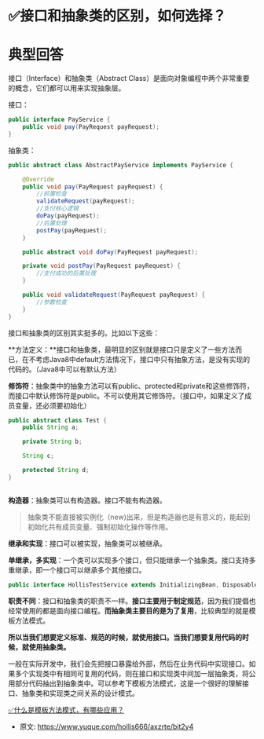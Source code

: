 # ✅接口和抽象类的区别，如何选择？
<!--page header-->

<a name="LKeFh"></a>
# 典型回答

接口（Interface）和抽象类（Abstract Class）是面向对象编程中两个非常重要的概念，它们都可以用来实现抽象层。

接口：
```java
public interface PayService {
    public void pay(PayRequest payRequest);
}
```

抽象类：
```java
public abstract class AbstractPayService implements PayService {

    @Override
    public void pay(PayRequest payRequest) {
      	//前置检查
        validateRequest(payRequest);
      	//支付核心逻辑
        doPay(payRequest);
      	//后置处理
        postPay(payRequest);
    }

    public abstract void doPay(PayRequest payRequest);

    private void postPay(PayRequest payRequest) {
        //支付成功的后置处理
    }

    public void validateRequest(PayRequest payRequest) {
        //参数检查
    }
}
```

接口和抽象类的区别其实挺多的。比如以下这些：

**方法定义：**接口和抽象类，最明显的区别就是接口只是定义了一些方法而已，在不考虑Java8中default方法情况下，接口中只有抽象方法，是没有实现的代码的。（Java8中可以有默认方法）

**修饰符**：抽象类中的抽象方法可以有public、protected和private和<defaiult>这些修饰符，而接口中默认修饰符是public。不可以使用其它修饰符。（接口中，如果定义了成员变量，还必须要初始化）

```java
public abstract class Test {
    public String a;

    private String b;

    String c;

    protected String d;
}



```

**构造器**：抽象类可以有构造器。接口不能有构造器。

> 抽象类不能直接被实例化（new)出来，但是构造器也是有意义的，能起到初始化共有成员变量、强制初始化操作等作用。


**继承和实现**：接口可以被实现，抽象类可以被继承。

**单继承，多实现**：一个类可以实现多个接口，但只能继承一个抽象类。接口支持多重继承，即一个接口可以继承多个其他接口。

```java
public interface HollisTestService extends InitializingBean, DisposableBean {}
```

**职责不同**：接口和抽象类的职责不一样。**接口主要用于制定规范**，因为我们提倡也经常使用的都是面向接口编程。**而抽象类主要目的是为了复用**，比较典型的就是模板方法模式。

**所以当我们想要定义标准、规范的时候，就使用接口。当我们想要复用代码的时候，就使用抽象类。**

一般在实际开发中，我们会先把接口暴露给外部，然后在业务代码中实现接口。如果多个实现类中有相同可复用的代码，则在接口和实现类中间加一层抽象类，将公用部分代码抽出到抽象类中。可以参考下模板方法模式，这是一个很好的理解接口、抽象类和实现类之间关系的设计模式。

[✅什么是模板方法模式，有哪些应用？](https://www.yuque.com/hollis666/axzrte/xrldzr6lf0mey3aw?view=doc_embed)


<!--page footer-->
- 原文: <https://www.yuque.com/hollis666/axzrte/bit2y4>